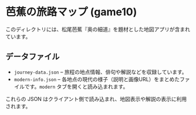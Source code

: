 # 芭蕉の旅路マップ (game10)

このディレクトリには、松尾芭蕉『奥の細道』を題材とした地図アプリが含まれています。

## データファイル

- `journey-data.json` – 旅程の地点情報、俳句や解説などを収録しています。
- `modern-info.json` – 各地点の現代の様子（説明と画像URL）をまとめたファイルです。`modern` タブを開くと読み込まれます。

これらの JSON はクライアント側で読み込まれ、地図表示や解説の表示に利用されます。
